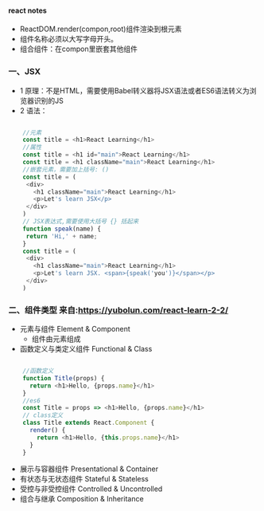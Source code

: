 #### react notes
+ ReactDOM.render(compon,root)组件渲染到根元素
+ 组件名称必须以大写字母开头。
+ 组合组件：在compon里嵌套其他组件

### 一、JSX
+ 1 原理：不是HTML，需要使用Babel转义器将JSX语法或者ES6语法转义为浏览器识别的JS
+ 2 语法：
```javascript

    //元素
    const title = <h1>React Learning</h1>
    //属性
    const title = <h1 id="main">React Learning</h1>
    const title = <h1 className="main">React Learning</h1>
    //嵌套元素，需要加上括号: ()
    const title = (
     <div>
       <h1 className="main">React Learning</h1>
       <p>Let's learn JSX</p>
     </div>
    )
    // JSX表达式,需要使用大括号 {} 括起来
    function speak(name) {
     return 'Hi,' + name;
    }
    const title = (
     <div>
       <h1 className="main">React Learning</h1>
       <p>Let's learn JSX. <span>{speak('you')}</span></p>
     </div>
    )

```

### 二、组件类型 来自:https://yubolun.com/react-learn-2-2/
+ 元素与组件 Element & Component
    + 组件由元素组成
+ 函数定义与类定义组件 Functional & Class
```javascript

    //函数定义
    function Title(props) {
      return <h1>Hello, {props.name}</h1>
    }
    //es6
    const Title = props => <h1>Hello, {props.name}</h1>
    // class定义
    class Title extends React.Component {
      render() {
        return <h1>Hello, {this.props.name}</h1>
      }
    }

```
+ 展示与容器组件 Presentational & Container
+ 有状态与无状态组件 Stateful & Stateless
+ 受控与非受控组件 Controlled & Uncontrolled
+ 组合与继承 Composition & Inheritance